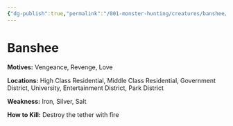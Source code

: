 ```yaml
---
{"dg-publish":true,"permalink":"/001-monster-hunting/creatures/banshee/"}
---
```


# Banshee

**Motives:** Vengeance, Revenge, Love

**Locations:** High Class Residential, Middle Class Residential, Government District, University, Entertainment District, Park District

**Weakness:** Iron, Silver, Salt

**How to Kill:** Destroy the tether with fire

